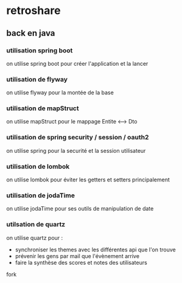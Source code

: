 # retroshare

## back en java 

### utilisation spring boot

on utilise spring boot pour créer l'application et la lancer

### utilisation de flyway

on utilise flyway pour la montée de la base

### utilisation de mapStruct

on utilise mapStruct pour le mappage Entite <--> Dto

### utilisation de spring security / session / oauth2

on utilise spring pour la securité et la session utilisateur

### utilisation de lombok

on utilise lombok pour éviter les getters et setters principalement

### utilisation de jodaTime

on utilise jodaTime pour ses outils de manipulation de date

### utilsation de quartz

on utilise quartz pour :
- synchroniser les themes avec les différentes api que l'on trouve
- prévenir les gens par mail que l'évènement arrive
- faire la synthèse des scores et notes des utilisateurs

fork
